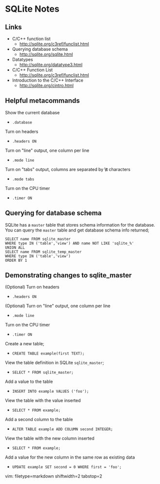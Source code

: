 # SQLite Notes #

## Links ##
- C/C++ function list
  - http://sqlite.org/c3ref/funclist.html
- Querying database schema
  - http://sqlite.org/sqlite.html
- Datatypes
  - http://sqlite.org/datatype3.html
- C/C++ Function List
  - http://sqlite.org/c3ref/funclist.html
- Introduction to the C/C++ Interface
  - http://sqlite.org/cintro.html

## Helpful metacommands ##
Show the current database
- `.database`

Turn on headers
- `.headers ON`

Turn on "line" output, one column per line
- `.mode line`

Turn on "tabs" output, columns are separated by **\t** characters
- `.mode tabs`

Turn on the CPU timer
- `.timer ON`

## Querying for database schema ##
SQLite has a `master` table that stores schema information for the database.
You can query the `master` table and get database schema info returned;

    SELECT name FROM sqlite_master 
    WHERE type IN ('table','view') AND name NOT LIKE 'sqlite_%'
    UNION ALL 
    SELECT name FROM sqlite_temp_master 
    WHERE type IN ('table','view') 
    ORDER BY 1

## Demonstrating changes to sqlite_master ##
(Optional) Turn on headers
- `.headers ON`

(Optional) Turn on "line" output, one column per line
- `.mode line`

Turn on the CPU timer
- `.timer ON`

Create a new table;
- `CREATE TABLE example(first TEXT);`

View the table definition in SQLite `sqlite_master`;
- `SELECT * FROM sqlite_master;`

Add a value to the table
- `INSERT INTO example VALUES ('foo');`

View the table with the value inserted
- `SELECT * FROM example;`

Add a second column to the table
- `ALTER TABLE example ADD COLUMN second INTEGER;`

View the table with the new column inserted
- `SELECT * FROM example;`

Add a value for the new column in the same row as existing data
- `UPDATE example SET second = 0 WHERE first = 'foo';`

vim: filetype=markdown shiftwidth=2 tabstop=2
